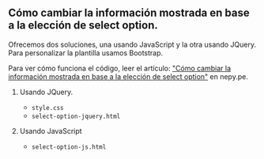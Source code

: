 ## Cómo cambiar la información mostrada en base a la elección de select option.
Ofrecemos dos soluciones, una usando JavaScript y la otra usando JQuery. Para personalizar la plantilla usamos Bootstrap.

Para ver cómo funciona el código, leer el artículo: ["Cómo cambiar la información mostrada en base a la elección de select option"](https://nepy.pe/article.php?pid=63fc96f87e90b&lan=es) en nepy.pe.

1. Usando JQuery. 
   - `style.css`
   - `select-option-jquery.html`

2. Usando JavaScript
   - `select-option-js.html`
